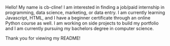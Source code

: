 Hello! My name is cb-cline!
I am interested in finding a job/paid internship in programming, data science, marketing, or data entry. 
I am currently learning Javascript, HTML, and I have a beginner certificate through an online Python course as well. 
I am working on side projects to build my portfolio and I am currently pursuing my bachelors degree in computer science. 

Thank you for viewing my README! 
